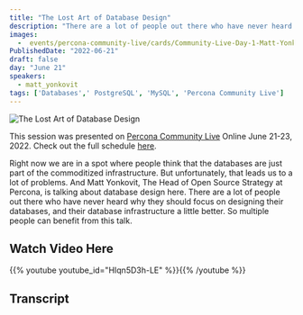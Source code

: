 ```yaml
---
title: "The Lost Art of Database Design"
description: "There are a lot of people out there who have never heard why they should focus on designing their databases, and their database infrastructure a little better. So multiple people can benefit from this talk."
images:
  -  events/percona-community-live/cards/Community-Live-Day-1-Matt-Yonkovit.jpg
PublishedDate: "2022-06-21"
draft: false
day: "June 21"
speakers:
  - matt_yonkovit
tags: ['Databases',' PostgreSQL', 'MySQL', 'Percona Community Live']
---
```


![The Lost Art of Database Design](events/percona-community-live/cards/Community-Live-Day-1-Matt-Yonkovit.jpg)

This session was presented on [Percona Community Live](/events/percona-community-live-2022/) Online June 21-23, 2022. Check out the full schedule [here](/events/percona-community-live-2022/).

Right now we are in a spot where people think that the databases are just part of the commoditized infrastructure. But unfortunately, that leads us to a lot of problems. And Matt Yonkovit, The Head of Open Source Strategy at Percona, is talking about database design here. There are a lot of people out there who have never heard why they should focus on designing their databases, and their database infrastructure a little better. So multiple people can benefit from this talk.


## Watch Video Here

{{% youtube youtube_id="HIqn5D3h-LE" %}}{{% /youtube %}}

## Transcript

